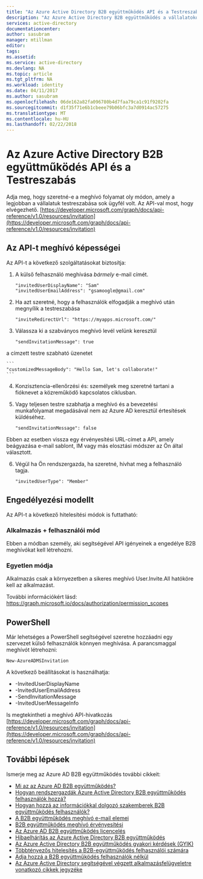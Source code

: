```yaml
---
title: "Az Azure Active Directory B2B együttműködés API és a Testreszabás |} Microsoft Docs"
description: "Az Azure Active Directory B2B együttműködés a vállalatokon átívelő kapcsolatok támogatása érdekében lehetővé teszi, hogy az üzleti partnerek szelektíven érhessék el a vállalati alkalmazásokat"
services: active-directory
documentationcenter: 
author: sasubram
manager: mtillman
editor: 
tags: 
ms.assetid: 
ms.service: active-directory
ms.devlang: NA
ms.topic: article
ms.tgt_pltfrm: NA
ms.workload: identity
ms.date: 04/11/2017
ms.author: sasubram
ms.openlocfilehash: 06de162a82fa096780b4d7faa79ca1c91f9202fa
ms.sourcegitcommit: d1f35f71e6b1cbeee79b06bfc3a7d0914ac57275
ms.translationtype: MT
ms.contentlocale: hu-HU
ms.lasthandoff: 02/22/2018
---
```

# <a name="azure-active-directory-b2b-collaboration-api-and-customization"></a>Az Azure Active Directory B2B együttműködés API és a Testreszabás

Adja meg, hogy szeretné-e a meghívó folyamat oly módon, amely a legjobban a vállalatuk testreszabása sok ügyfél volt. Az API-val most, hogy elvégezhető. [https://developer.microsoft.com/graph/docs/api-reference/v1.0/resources/invitation](https://developer.microsoft.com/graph/docs/api-reference/v1.0/resources/invitation)

## <a name="capabilities-of-the-invitation-api"></a>Az API-t meghívó képességei
Az API-t a következő szolgáltatásokat biztosítja:

1. A külső felhasználó meghívása *bármely* e-mail címét.

    ```
    "invitedUserDisplayName": "Sam"
    "invitedUserEmailAddress": "gsamoogle@gmail.com"
    ```

2. Ha azt szeretné, hogy a felhasználók elfogadják a meghívó után megnyílik a testreszabása

    ```
    "inviteRedirectUrl": "https://myapps.microsoft.com/"
    ```

3. Válassza ki a szabványos meghívó levél velünk keresztül

    ```
    "sendInvitationMessage": true
    ```

  a címzett testre szabható üzenetet

    ```
    "customizedMessageBody": "Hello Sam, let's collaborate!"
    ```

4. Konzisztencia-ellenőrzési és: személyek meg szeretné tartani a fióknevet a közreműködő kapcsolatos ciklusban.

5. Vagy teljesen testre szabhatja a meghívó és a bevezetési munkafolyamat megadásával nem az Azure AD keresztül értesítések küldéséhez.

    ```
    "sendInvitationMessage": false
    ```

  Ebben az esetben vissza egy érvényesítési URL-címet a API, amely beágyazása e-mail sablont, IM vagy más elosztási módszer az Ön által választott.

6. Végül ha Ön rendszergazda, ha szeretné, hívhat meg a felhasználó tagja.

    ```
    "invitedUserType": "Member"
    ```


## <a name="authorization-model"></a>Engedélyezési modellt
Az API-t a következő hitelesítési módok is futtatható:

### <a name="app--user-mode"></a>Alkalmazás + felhasználói mód
Ebben a módban személy, aki segítségével API igényeinek a engedélye B2B meghívókat kell létrehozni.

### <a name="app-only-mode"></a>Egyetlen módja
Alkalmazás csak a környezetben a sikeres meghívó User.Invite.All hatóköre kell az alkalmazást.

További információkért lásd: https://graph.microsoft.io/docs/authorization/permission_scopes


## <a name="powershell"></a>PowerShell
Már lehetséges a PowerShell segítségével szeretne hozzáadni egy szervezet külső felhasználók könnyen meghívása. A parancsmaggal meghívót létrehozni:

```
New-AzureADMSInvitation
```

A következő beállításokat is használhatja:

* -InvitedUserDisplayName
* -InvitedUserEmailAddress
* -SendInvitationMessage
* -InvitedUserMessageInfo

Is megtekintheti a meghívó API-hivatkozás [https://developer.microsoft.com/graph/docs/api-reference/v1.0/resources/invitation](https://developer.microsoft.com/graph/docs/api-reference/v1.0/resources/invitation)

## <a name="next-steps"></a>További lépések

Ismerje meg az Azure AD B2B együttműködés további cikkeit:

* [Mi az az Azure AD B2B együttműködés?](active-directory-b2b-what-is-azure-ad-b2b.md)
* [Hogyan rendszergazdák Azure Active Directory B2B együttműködés felhasználók hozzá?](active-directory-b2b-admin-add-users.md)
* [Hogyan hozzá az információkkal dolgozó szakemberek B2B együttműködés felhasználók?](active-directory-b2b-iw-add-users.md)
* [A B2B együttműködés meghívó e-mail elemei](active-directory-b2b-invitation-email.md)
* [B2B együttműködés meghívó érvényesítési](active-directory-b2b-redemption-experience.md)
* [Az Azure AD B2B együttműködés licencelés](active-directory-b2b-licensing.md)
* [Hibaelhárítás az Azure Active Directory B2B együttműködés](active-directory-b2b-troubleshooting.md)
* [Az Azure Active Directory B2B együttműködés gyakori kérdések (GYIK)](active-directory-b2b-faq.md)
* [Többtényezős hitelesítés a B2B-együttműködés felhasználói számára](active-directory-b2b-mfa-instructions.md)
* [Adja hozzá a B2B együttműködés felhasználók nélkül](active-directory-b2b-add-user-without-invite.md)
* [Az Azure Active Directory segítségével végzett alkalmazásfelügyeletre vonatkozó cikkek jegyzéke](active-directory-apps-index.md)
